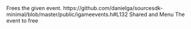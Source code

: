 <function name="FreeEvent" parent="IGameEventManager2" type="classfunc">
	<description>Frees the given event.</description>
	<source>https://github.com/danielga/sourcesdk-minimal/blob/master/public/igameevents.h#L132</source>
	<realm>Shared and Menu</realm>
	<args>
		<arg name="event" type="IGameEvent*">The event to free</arg>
	</args>
</function>